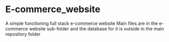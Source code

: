 # E-commerce_website
A simple functioning full stack e-commerce website
Main files are in the e-commerce website sub-folder and the database for it is outside in the main repository folder
